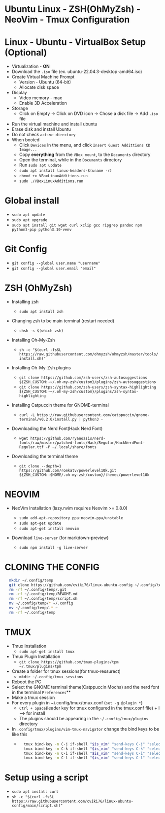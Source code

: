 # Ubuntu Linux - ZSH(OhMyZsh) - NeoVim - Tmux Configuration

# Linux - Ubuntu - VirtualBox Setup (Optional)
*  Virtualization - **ON**
*  Download the `.iso` file (ex. ubuntu-22.04.3-desktop-amd64.iso)
*  Create Virtual Machine Prompt
   * Version - Ubuntu (64-bit)
   * Allocate disk space
* Display
  * Video memory - max
  * Enable 3D Acceleration
* Storage
  * Click on Empty -> Click on DVD icon -> Chose a disk file -> Add `.iso` file
* Run the virtual machine and install ubuntu
* Erase disk and install Ubuntu
* Do not check `active directory`
* When booted
  * Click `Devices` in the menu, and click `Insert Guest Addittions CD Image...`
  * Copy **everything** from the `VBox mount`, to the `Documents` directory
  * Open the terminal, while in the `Documents` directory
  * Run `sudo apt update`
  * `sudo apt install linux-headers-$(uname -r)`
  * `chmod +x VBoxLinuxAdditions.run`
  * `sudo ./VBoxLinuxAdditions.run`

# Global install
* `sudo apt update`
* `sudo apt upgrade`
* `sudo apt install git wget curl xclip gcc ripgrep pandoc npm python3-pip python3.10-venv`

# Git Config
* `git config --global user.name "username"`
* `git config --global user.email "email"`

# ZSH (OhMyZsh)
* Installing zsh
    * `sudo apt install zsh`

* Changing zsh to be main terminal (restart needed)
    * `chsh -s $(which zsh)`

* Installing Oh-My-Zsh
    * `sh -c "$(curl -fsSL https://raw.githubusercontent.com/ohmyzsh/ohmyzsh/master/tools/install.sh)"`

* Installing Oh-My-Zsh plugins
    * `git clone https://github.com/zsh-users/zsh-autosuggestions ${ZSH_CUSTOM:-~/.oh-my-zsh/custom}/plugins/zsh-autosuggestions`
    * `git clone https://github.com/zsh-users/zsh-syntax-highlighting ${ZSH_CUSTOM:-~/.oh-my-zsh/custom}/plugins/zsh-syntax-highlighting`

* Installing Catpuccin theme for GNOME-terminal
    * `curl -L https://raw.githubusercontent.com/catppuccin/gnome-terminal/v0.2.0/install.py | python3 -`

* Downloading the Nerd Font(Hack Nerd Font)
    * `wget https://github.com/ryanoasis/nerd-fonts/raw/master/patched-fonts/Hack/Regular/HackNerdFont-Regular.ttf -P ~/.local/share/fonts`

* Downloading the terminal theme
    * `git clone --depth=1 https://github.com/romkatv/powerlevel10k.git ${ZSH_CUSTOM:-$HOME/.oh-my-zsh/custom}/themes/powerlevel10k`

# NEOVIM

* NeoVim Installation (lazy.nvim requires Neovim >= 0.8.0)
    * `sudo add-apt-repository ppa:neovim-ppa/unstable` 
    * `sudo apt-get update`
    * `sudo apt-get install neovim`

* Download `live-server` (for markdown-preview)
    * `sudo npm install -g live-server`

# CLONING THE CONFIG
  ```bash
    mkdir ~/.config/temp
    git clone https://github.com/cviki76/linux-ubuntu-config ~/.config/temp
    rm -rf ~/.config/temp/.git
    rm -rf ~/.config/temp/README.md
    rm -rf ~/.config/temp/script.sh
    mv ~/.config/temp/* ~/.config
    mv ~/.config/temp/.* ~
    rm -rf ~/.config/temp
  ```
# TMUX

* Tmux Installation
   * `sudo apt-get install tmux`
* Tmux Plugin Installation
   * `git clone https://github.com/tmux-plugins/tpm ~/.tmux/plugins/tpm`
* Create a folder for tmux sessions(for tmux-ressurect)
   * `mkdir ~/.config/tmux_sessions`
* Reboot the PC
* Select the GNOME terminal theme(Catppuccin Mocha) and the nerd font in the terminal `Preferences`**
* Make a tmux session
* For every plugin in ~/.config/tmux/tmux.conf (`set -g @plugin *`)
   * `Ctrl + Space`(leader key for tmux configured in the tmux.conf file) + I --> for install
   * The plugins should be appearing in the `~/.config/tmux/plugins` directory
* In `.config/tmux/plugins/vim-tmux-navigator` change the bind keys to be like this
    * ```bash
        tmux bind-key -n C-j if-shell "$is_vim" "send-keys C-j" "select-pane -L"
        tmux bind-key -n C-k if-shell "$is_vim" "send-keys C-k" "select-pane -D"
        tmux bind-key -n C-i if-shell "$is_vim" "send-keys C-i" "select-pane -U"
        tmux bind-key -n C-l if-shell "$is_vim" "send-keys C-l" "select-pane -R"
        ```

# Setup using a script
* `sudo apt install curl`
* `sh -c "$(curl -fsSL https://raw.githubusercontent.com/cviki76/linux-ubuntu-config/main/script.sh)"`
